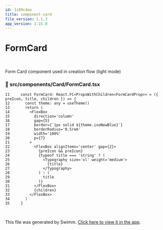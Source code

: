 ```yaml
---
id: 1i09c4oo
title: component-card
file_version: 1.1.3
app_version: 1.15.0
---
```


# FormCard

<br/>

Form Card component used in creation flow (light mode)
<!-- NOTE-swimm-snippet: the lines below link your snippet to Swimm -->
### 📄 src/components/Card/FormCard.tsx
<!-- collapsed -->

```tsx
11     const FormCard: React.FC<PropsWithChildren<FormCardProp>> = ({ preIcon, title, children }) => {
12       const theme: any = useTheme()
13       return (
14         <FlexBox
15           direction='column'
16           gap={5}
17           border={`1px solid ${theme.ixoNewBlue}`}
18           borderRadius='0.5rem'
19           width='100%'
20           p={7}
21         >
22           <FlexBox alignItems='center' gap={2}>
23             {preIcon && preIcon}
24             {typeof title === 'string' ? (
25               <Typography size='xl' weight='medium'>
26                 {title}
27               </Typography>
28             ) : (
29               title
30             )}
31           </FlexBox>
32           {children}
33         </FlexBox>
34       )
35     }
```

<br/>

This file was generated by Swimm. [Click here to view it in the app](https://app.swimm.io/repos/Z2l0aHViJTNBJTNBaXhvLXdlYmNsaWVudCUzQSUzQWl4b2ZvdW5kYXRpb24=/docs/1i09c4oo).

